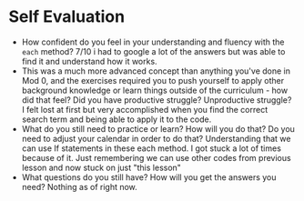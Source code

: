# Self Evaluation

- How confident do you feel in your understanding and fluency with the `each` method? 7/10 i had to google a lot of the answers but was able to find it and understand how it works.
- This was a much more advanced concept than anything you've done in Mod 0, and the exercises required you to push yourself to apply other background knowledge or learn things outside of the curriculum - how did that feel? Did you have productive struggle? Unproductive struggle? I felt lost at first but very accomplished when you find the correct search term and being able to apply it to the code.
- What do you still need to practice or learn? How will you do that? Do you need to adjust your calendar in order to do that? Understanding that we can use If statements in these each method. I got stuck a lot of times because of it. Just remembering we can use other codes from previous lesson and now stuck on just "this lesson"
- What questions do you still have? How will you get the answers you need?
Nothing as of right now.

